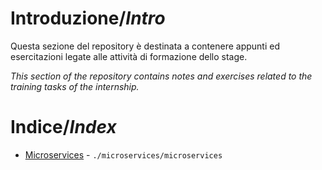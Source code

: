 # Introduzione/_Intro_
Questa sezione del repository è destinata a contenere appunti ed esercitazioni legate alle attività di formazione dello stage.

_This section of the repository contains notes and exercises related to the training tasks of the internship._

# Indice/_Index_

-   [Microservices](./microservices/microservices.md) - `./microservices/microservices`
